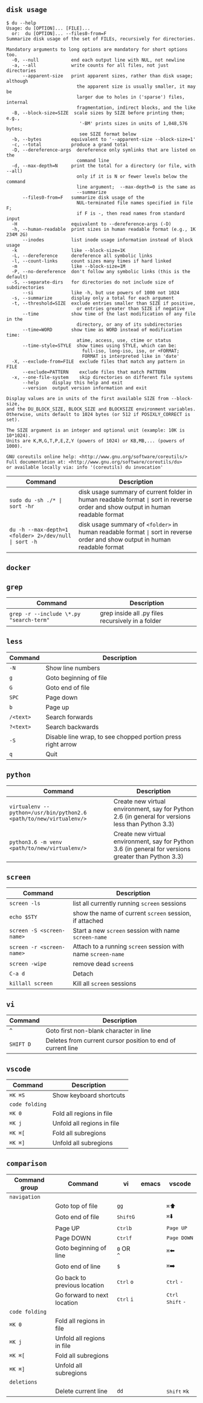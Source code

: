 ## `disk usage`
```
$ du --help
Usage: du [OPTION]... [FILE]...
  or:  du [OPTION]... --files0-from=F
Summarize disk usage of the set of FILEs, recursively for directories.

Mandatory arguments to long options are mandatory for short options too.
  -0, --null            end each output line with NUL, not newline
  -a, --all             write counts for all files, not just directories
      --apparent-size   print apparent sizes, rather than disk usage; although
                          the apparent size is usually smaller, it may be
                          larger due to holes in ('sparse') files, internal
                          fragmentation, indirect blocks, and the like
  -B, --block-size=SIZE  scale sizes by SIZE before printing them; e.g.,
                           '-BM' prints sizes in units of 1,048,576 bytes;
                           see SIZE format below
  -b, --bytes           equivalent to '--apparent-size --block-size=1'
  -c, --total           produce a grand total
  -D, --dereference-args  dereference only symlinks that are listed on the
                          command line
  -d, --max-depth=N     print the total for a directory (or file, with --all)
                          only if it is N or fewer levels below the command
                          line argument;  --max-depth=0 is the same as
                          --summarize
      --files0-from=F   summarize disk usage of the
                          NUL-terminated file names specified in file F;
                          if F is -, then read names from standard input
  -H                    equivalent to --dereference-args (-D)
  -h, --human-readable  print sizes in human readable format (e.g., 1K 234M 2G)
      --inodes          list inode usage information instead of block usage
  -k                    like --block-size=1K
  -L, --dereference     dereference all symbolic links
  -l, --count-links     count sizes many times if hard linked
  -m                    like --block-size=1M
  -P, --no-dereference  don't follow any symbolic links (this is the default)
  -S, --separate-dirs   for directories do not include size of subdirectories
      --si              like -h, but use powers of 1000 not 1024
  -s, --summarize       display only a total for each argument
  -t, --threshold=SIZE  exclude entries smaller than SIZE if positive,
                          or entries greater than SIZE if negative
      --time            show time of the last modification of any file in the
                          directory, or any of its subdirectories
      --time=WORD       show time as WORD instead of modification time:
                          atime, access, use, ctime or status
      --time-style=STYLE  show times using STYLE, which can be:
                            full-iso, long-iso, iso, or +FORMAT;
                            FORMAT is interpreted like in 'date'
  -X, --exclude-from=FILE  exclude files that match any pattern in FILE
      --exclude=PATTERN    exclude files that match PATTERN
  -x, --one-file-system    skip directories on different file systems
      --help     display this help and exit
      --version  output version information and exit

Display values are in units of the first available SIZE from --block-size,
and the DU_BLOCK_SIZE, BLOCK_SIZE and BLOCKSIZE environment variables.
Otherwise, units default to 1024 bytes (or 512 if POSIXLY_CORRECT is set).

The SIZE argument is an integer and optional unit (example: 10K is 10*1024).
Units are K,M,G,T,P,E,Z,Y (powers of 1024) or KB,MB,... (powers of 1000).

GNU coreutils online help: <http://www.gnu.org/software/coreutils/>
Full documentation at: <http://www.gnu.org/software/coreutils/du>
or available locally via: info '(coreutils) du invocation'
```
| Command | Description |
| ------- | ----------- |
| `sudo du -sh ./* \| sort -hr` | disk usage summary of current folder in human readable format `\|` sort in reverse order and show output in human readable format |
| `du -h --max-depth=1 <folder> 2>/dev/null \| sort -h` | disk usage summary of `<folder>` in human readable format `\|` sort in reverse order and show output in human readable format |

## `docker`


## `grep`

| Command | Description |
| ------- | ----------- |
| `grep -r --include \*.py "search-term"` | grep inside all .py files recursively in a folder |

## `less`

| Command | Description |
| ------- | ----------- |
| `-N` | Show line numbers |
| `g` | Goto beginning of file |
| `G` | Goto end of file |
| `SPC` | Page down |
| `b` | Page up |
| `/<text>` | Search forwards |
| `?<text>` | Search backwards |
| `-S` | Disable line wrap, to see chopped portion press right arrow |
| `q` | Quit |

## `python`

| Command | Description |
| ------- | ----------- |
| `virtualenv --python=/usr/bin/python2.6 <path/to/new/virtualenv/>` | Create new virtual environment, say for Python 2.6 (in general for versions less than Python 3.3) |
| `python3.6 -m venv <path/to/new/virtualenv/>` | Create new virtual environment, say for Python 3.6 (in general for versions greater than Python 3.3) |

## `screen`

| Command | Description |
| ------- | ----------- |
| `screen -ls` | list all currently running `screen` sessions |
| `echo $STY` | show the name of current `screen` session, if attached |
| `screen -S <screen-name>` | Start a new `screen` session with name `screen-name` |
| `screen -r <screen-name>` | Attach to a running `screen` session with name `screen-name` |
| `screen -wipe` | remove dead `screen`s |
| `C-a d` | Detach  |
| `killall screen` | Kill all `screen` sessions  |

## `vi`

| Command | Description |
| ------- | ----------- |
| `^` | Goto first non-blank character in line |
| `SHIFT D` | Deletes from current cursor position to end of current line |

## `vscode`
| Command | Description |
| ------- | ----------- |
| `⌘K ⌘S` | Show keyboard shortcuts |
| `code folding`  |                    |
| `⌘K 0` | Fold all regions in file   |
| `⌘K j` | Unfold all regions in file |
| `⌘K ⌘[` | Fold all subregions |
| `⌘K ⌘]` | Unfold all subregions |


## `comparison`
|  Command group  |       Command                  |    vi                  |    emacs    | vscode     |
| ----------------| -----------                    | -------                | ----------- |----------- |
| `navigation`    |                                |                        |             |
|                 | Goto top of file               |   `gg`                 |             |  `⌘`:arrow_up:    |
|                 | Goto end of file               |   <kbd>Shift</kbd>`G`  |             |  `⌘`:arrow_down:    |
|                 | Page UP                        |   <kbd>Ctrl</kbd>`b`   |             |   <kbd>Page UP</kbd>   |
|                 | Page DOWN                      |   <kbd>Ctrl</kbd>`f`   |             |   <kbd>Page DOWN</kbd>   |
|                 | Goto beginning of line         |   `0` OR `^`           |             |  `⌘`:arrow_left:    |
|                 | Goto end of line               |   `$`                  |             |  `⌘`:arrow_right:    |
|                 | Go back to previous location   |   <kbd>Ctrl</kbd> `o`  |             |  <kbd>Ctrl</kbd> `-`    |
|                 | Go forward to next location    |   <kbd>Ctrl</kbd> `i`  |             | <kbd>Ctrl</kbd> <kbd>Shift</kbd> `-`    |
| `code folding`  |                    |
| `⌘K 0` | Fold all regions in file   |
| `⌘K j` | Unfold all regions in file |
| `⌘K ⌘[` | Fold all subregions |
| `⌘K ⌘]` | Unfold all subregions |
| `deletions`     |                          |         |
|                 | Delete current line      |   `dd`  |             |  <kbd>Shift</kbd> `⌘k`  |
